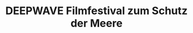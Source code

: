 ---
title: DEEPWAVE Filmfestival zum Schutz der Meere
image: https://www.deepwave.org/wp-content/uploads/2020/04/13_biodiversity_coral_reefs_shaun-low-unsplash.jpg
overlay: rgba(8,27,73,0.61)
---